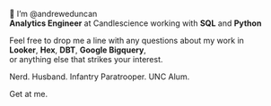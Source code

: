 👋 I’m @andreweduncan </br>
**Analytics Engineer** at Candlescience working with **SQL** and **Python**

Feel free to drop me a line with any questions about my work in </br>
**Looker**, **Hex**, **DBT**, **Google Bigquery**, </br>
or anything else that strikes your interest. </br>

Nerd.
Husband.
Infantry Paratrooper.
UNC Alum.

Get at me.

<!---
 Uh, sorry I don't have much in the way of easter eggs.

"Did you ever hear the tragedy of Darth Plagueis the Wise?"
"No."
"I thought not. It's not a story the Jedi would tell you. It's a Sith legend. Darth Plagueis... was a Dark Lord of the Sith so powerful and so wise, he could use the Force to influence the midi-chlorians... to create... life. He had such a knowledge of the dark side, he could even keep the ones he cared about... from dying."
"He could actually... save people from death?"
"The dark side of the Force is a pathway to many abilities... some consider to be unnatural."
"Wh– What happened to him?"
"He became so powerful, the only thing he was afraid of was... losing his power. Which eventually, of course, he did. Unfortunately, he taught his apprentice everything he knew. Then his apprentice killed him in his sleep. It's ironic. He could save others from death, but not himself."
"Is it possible to learn this power?"
"Not from a Jedi."
--->

